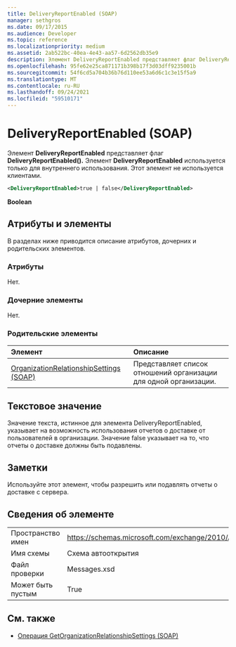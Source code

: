 ```yaml
---
title: DeliveryReportEnabled (SOAP)
manager: sethgros
ms.date: 09/17/2015
ms.audience: Developer
ms.topic: reference
ms.localizationpriority: medium
ms.assetid: 2ab522bc-40ea-4e43-aa57-6d2562db35e9
description: Элемент DeliveryReportEnabled представляет флаг DeliveryReportEnabled(). Элемент DeliveryReportEnabled используется только для внутреннего использования. Этот элемент не используется клиентами.
ms.openlocfilehash: 95fe62e25ca871171b398b17f3d03dff9235001b
ms.sourcegitcommit: 54f6cd5a704b36b76d110ee53a6d6c1c3e15f5a9
ms.translationtype: MT
ms.contentlocale: ru-RU
ms.lasthandoff: 09/24/2021
ms.locfileid: "59510171"
---
```

# <a name="deliveryreportenabled-soap"></a>DeliveryReportEnabled (SOAP)

Элемент **DeliveryReportEnabled** представляет флаг **DeliveryReportEnabled().** Элемент **DeliveryReportEnabled** используется только для внутреннего использования. Этот элемент не используется клиентами. 
  
```XML
<DeliveryReportEnabled>true | false</DeliveryReportEnabled>
```

 **Boolean**
## <a name="attributes-and-elements"></a>Атрибуты и элементы

В разделах ниже приводится описание атрибутов, дочерних и родительских элементов.
  
### <a name="attributes"></a>Атрибуты

Нет.
  
### <a name="child-elements"></a>Дочерние элементы

Нет.
  
### <a name="parent-elements"></a>Родительские элементы

|**Элемент**|**Описание**|
|:-----|:-----|
|[OrganizationRelationshipSettings (SOAP)](organizationrelationshipsettings-soap.md) <br/> |Представляет список отношений организации для одной организации.  <br/> |
   
## <a name="text-value"></a>Текстовое значение

Значение текста, истинное для элемента DeliveryReportEnabled, указывает на возможность использования отчетов о доставке от пользователей в организации. Значение false указывает на то, что отчеты о доставке должны быть подавлены.
  
## <a name="remarks"></a>Заметки

Используйте этот элемент, чтобы разрешить или подавлять отчеты о доставке с сервера.
  
## <a name="element-information"></a>Сведения об элементе

|||
|:-----|:-----|
|Пространство имен  <br/> |https://schemas.microsoft.com/exchange/2010/Autodiscover  <br/> |
|Имя схемы  <br/> |Схема автооткрытия  <br/> |
|Файл проверки  <br/> |Messages.xsd  <br/> |
|Может быть пустым  <br/> |True  <br/> |
   
## <a name="see-also"></a>См. также

- [Операция GetOrganizationRelationshipSettings (SOAP)](getorganizationrelationshipsettings-operation-soap.md)

